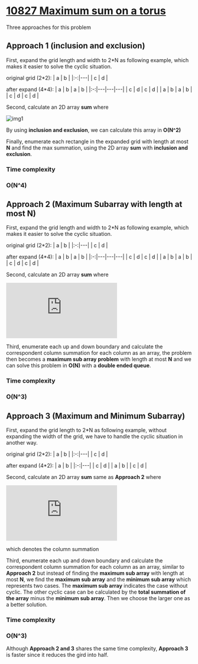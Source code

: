 # [10827 Maximum sum on a torus](https://uva.onlinejudge.org/external/108/10827.pdf)
Three approaches for this problem
## Approach 1 (inclusion and exclusion)
First, expand the grid length and width to 2*N as following example, which makes it easier to solve the cyclic situation.

original grid (2*2):
| a | b |
|:-:|---|
| c | d |

after expand (4*4):
| a | b | a | b |
|:-:|---|---|---|
| c | d | c | d |
| a | b | a | b |
| c | d | c | d |

Second, calculate an 2D array **sum** where 

![img1](http://bit.ly/2uP2KJi)

By using **inclusion and exclusion**, we can calculate this array in **O(N^2)**

Finally, enumerate each rectangle in the expanded grid with length at most **N** and find the max summation, using the 2D array **sum** with **inclusion and exclusion**.

### Time complexity
### O(N^4) 

## Approach 2 (Maximum Subarray with length at most N)
First, expand the grid length and width to 2*N as following example, which makes it easier to solve the cyclic situation.

original grid (2*2):
| a | b |
|:-:|---|
| c | d |

after expand (4*4):
| a | b | a | b |
|:-:|---|---|---|
| c | d | c | d |
| a | b | a | b |
| c | d | c | d |

Second, calculate an 2D array **sum** where 

![img2](http://www.sciweavers.org/tex2img.php?eq=sum%5Bn%5D%5Bm%5D%20%3D%20%5Csum_%7Bi%3D0%7D%5E%7Bn%7D%20grid%5Bi%5D%5Bm%5D&bc=White&fc=Black&im=jpg&fs=12&ff=arev&edit=0)


Third, enumerate each up and down boundary and calculate the correspondent column summation for each column as an array, the problem then becomes a **maximum sub array problem** with length at most **N** and we can solve this problem in **O(N)** with a **double ended queue**.

### Time complexity
### O(N^3) 

## Approach 3 (Maximum and Minimum Subarray)
First, expand the grid length to 2*N as following example, without expanding the width of the grid, we have to handle the cyclic situation in another way.

original grid (2*2):
| a | b |
|:-:|---|
| c | d |

after expand (4*2):
| a | b | 
|:-:|---|
| c | d |
| a | b |
| c | d | 

Second, calculate an 2D array **sum**  same as **Approach 2** where 


![img3](http://www.sciweavers.org/tex2img.php?eq=sum%5Bn%5D%5Bm%5D%20%3D%20%5Csum_%7Bi%3D0%7D%5E%7Bn%7D%20grid%5Bi%5D%5Bm%5D&bc=White&fc=Black&im=jpg&fs=12&ff=arev&edit=0)

which denotes the column summation

Third, enumerate each up and down boundary and calculate the correspondent column summation for each column as an array, similar to **Approach 2** but instead of finding the **maximum sub array** with length at most **N**, we find the **maximum sub array** and the **minimum sub array** which represents two cases. The **maximum sub array** indicates the case without cyclic. The other cyclic case can be calculated by the **total summation of the array** minus the **minimum sub array**. Then we choose the larger one as a better solution.

### Time complexity
### O(N^3) 

Although **Approach 2 and 3** shares the same time complexity, **Approach 3** is faster since it reduces the gird into half.
